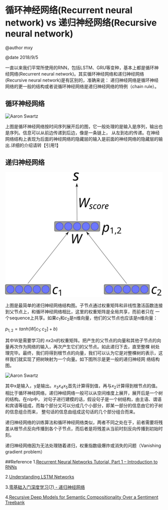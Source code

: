 # 循环神经网络(Recurrent neural network) vs 递归神经网络(Recursive neural network)
@author mxy

@date 2018/9/5

一直以来我们平常所使用的RNN，包括LSTM、GRU等变种，基本上都是循环神经网络(Recurrent neural network)。其实循环神经网络和递归神经网络(Recursive neural network)是有区别的，准确来说：
递归神经网络是循环神经网络的更一般的结构或者说循环神经网络是递归神经网络的特例（chain rule）。


## 循环神经网络

![Aaron Swartz](https://raw.githubusercontent.com/Albert-xy/study-notes/master/Deep-Learning/rnn/images/recurrent%20nn.png)

上图是循环神经网络按时间序列展开后的图，它一般处理的是输入是序列，输出也是序列。信息可以从前边传递到后边，像是一条链上，
从左到右的传递。在神经网络结构上表现为后面的神经网络的隐藏层的输入是前面的神经网络的隐藏层的输出.详细的介绍请转【引用1】

## 递归神经网络

![recursive](./images/Simple_recursive_neural_network.svg)

上图是最简单的递归神经网络结构图。子节点通过权重矩阵和非线性激活函数连接到父节点上，和循环神经网络相比，这里的权重矩阵是全局共享，而前者只在
一个sequence上共享。如果$c_{1}$和$c_{2}$是n维向量，他们的父节点也应该是n维向量：

$p_{1,2} = tanh(W[c_{1};c_{2}]+b)$

其中W是需要学习的 $nx2n$的权重矩阵。把产生的父节点的向量和其他子节点的向量再次作为网络的输入，再次产生它们的父节点。如此递归下去，直至整棵
树处理完毕。最终，我们将得到根节点的向量，我们可以认为它是对整棵树的表示，这样我们就实现了把树映射为一个向量。如下图所示是更一般的递归神经网
络结构图。


![Aaron Swartz](https://raw.githubusercontent.com/Albert-xy/study-notes/master/Deep-Learning/rnn/images/recursive%20nn.png)

其中x是输入，y是输出。$x_3 x_4 x_5$首先计算得到值，再与$x_2$计算得到根节点的值。相比于循环神经网络，递归神经网络一般可以从空间维度上展开，展开后是一个树的结构。在nlp中，
对句子进行建模的话，假设句子是一个树结构，由主语、谓语和宾语等组成，而每个部分又可以分成几个小部分，即某一部分的信息由它的子树的信息组合而来，
整句话的信息由组成这句话的几个部分组合而来。

递归神经网络的训练算法和循环神经网络类似，两者不同之处在于，前者需要将残差从根节点反向传播到各个子节点，而后者是将残差从当前时刻反向传播到初始时刻。

递归神经网络因为无法处理随着递归，权重指数级爆炸或消失的问题（Vanishing gradient problem）



##Reference
1.[Recurrent Neural Networks Tutorial, Part 1 – Introduction to RNNs](http://www.wildml.com/2015/09/recurrent-neural-networks-tutorial-part-1-introduction-to-rnns/)


2.[Understanding LSTM Networks](http://colah.github.io/posts/2015-08-Understanding-LSTMs/)

3.[零基础入门深度学习(7) - 递归神经网络](https://zybuluo.com/hanbingtao/note/626300)

4.[Recursive Deep Models for Semantic Compositionality Over a Sentiment Treebank](https://nlp.stanford.edu/~socherr/EMNLP2013_RNTN.pdf)